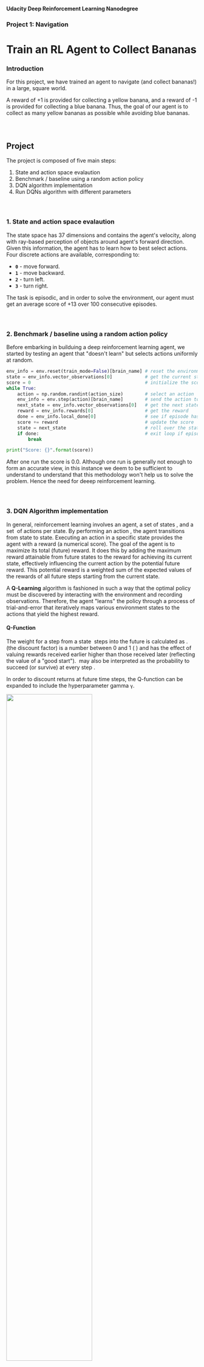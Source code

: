 #### Udacity Deep Reinforcement Learning Nanodegree
### Project 1: Navigation
# Train an RL Agent to Collect Bananas

### Introduction

For this project, we have trained an agent to navigate (and collect bananas!) in a large, square world.

A reward of +1 is provided for collecting a yellow banana, and a reward of -1 is provided for collecting a blue banana.  Thus, the goal of our agent is to collect as many yellow bananas as possible while avoiding blue bananas.
##### &nbsp;

## Project
The project is composed of five main steps:

1. State and action space evalaution
2. Benchmark / baseline using a random action policy
3. DQN algorithm implementation
4. Run DQNs algorithm with different parameters

##### &nbsp;

### 1. State and action space evalaution
The state space has 37 dimensions and contains the agent's velocity, along with ray-based perception of objects around agent's forward direction.  Given this information, the agent has to learn how to best select actions.  Four discrete actions are available, corresponding to:
- **`0`** - move forward.
- **`1`** - move backward.
- **`2`** - turn left.
- **`3`** - turn right.

The task is episodic, and in order to solve the environment, our agent must get an average score of +13 over 100 consecutive episodes.
##### &nbsp;

### 2. Benchmark / baseline using a random action policy
Before embarking in builduing a deep reinforcement learning agent, we started by testing an agent that "doesn't learn" but selects actions uniformly at random.

```python
env_info = env.reset(train_mode=False)[brain_name] # reset the environment
state = env_info.vector_observations[0]            # get the current state
score = 0                                          # initialize the score
while True:
    action = np.random.randint(action_size)        # select an action
    env_info = env.step(action)[brain_name]        # send the action to the environment
    next_state = env_info.vector_observations[0]   # get the next state
    reward = env_info.rewards[0]                   # get the reward
    done = env_info.local_done[0]                  # see if episode has finished
    score += reward                                # update the score
    state = next_state                             # roll over the state to next time step
    if done:                                       # exit loop if episode finished
        break

print("Score: {}".format(score))
```

After one run the score is 0.0. Although one run is generally not enough to form an accurate view, in this instance we deem to be sufficient to understand to understand that this methodology won't help us to solve the problem. Hence the need for deeep reinforcement learning.


##### &nbsp;


### 3. DQN Algorithm implementation
In general, reinforcement learning involves an agent, a set of states <img src="images/S.svg" align="bottom-left" alt="" title="S" />, and a set <img src="images/A.svg" alt="" title="A" /> of actions per state. By performing an action <img src="images/a in A.svg" alt="" title="a in A" />, the agent transitions from state to state. Executing an action in a specific state provides the agent with a reward (a numerical score).
The goal of the agent is to maximize its total (future) reward. It does this by adding the maximum reward attainable from future states to the reward for achieving its current state, effectively influencing the current action by the potential future reward. This potential reward is a weighted sum of the expected values of the rewards of all future steps starting from the current state.

A **Q-Learning** algorithm is fashioned in such a way that the optimal policy must be discovered by interacting with the environment and recording observations. Therefore, the agent "learns" the policy through a process of trial-and-error that iteratively maps various environment states to the actions that yield the highest reward.

#### Q-Function
The weight for a step from a state <img src="images/Dt.svg" alt="" title="Dt" /> steps into the future is calculated as <img src="images/gammaDt.svg" alt="" title="gammaDt" />. <img src="images/gamma.svg" alt="" title="gamma" />  (the discount factor) is a number between 0 and 1 ( <img src="images/gamma_bounds.svg" alt="" title="gamma_bounds" />) and has the effect of valuing rewards received earlier higher than those received later (reflecting the value of a "good start"). <img src="images/gamma.svg" alt="" title="gamma" />  may also be interpreted as the probability to succeed (or survive) at every step <img src="images/Dt.svg" alt="" title="Dt" />.

In order to discount returns at future time steps, the Q-function can be expanded to include the hyperparameter gamma `γ`.

<img src="images/optimal-action-value-function.png" width="67%" align="top-left" alt="" title="Optimal Action Value Function" />

The algorithm, therefore, has a function that calculates the quality of a state-action combination:

<img src="images/state-action combination.png" width="67%" align="top-left" alt="" title="state-action combination" />

We can then define our optimal policy `π*` as the action that maximizes the Q-function for a given state across all possible states. The optimal Q-function `Q*(s,a)` maximizes the total expected reward for an agent starting in state `s` and choosing action `a`, then following the optimal policy for each subsequent state.

<img src="images/optimal-policy-equation.png" width="47%" align="top-left" alt="" title="Optimal Policy Equation" />

Before learning begins, <img src="images/Q.svg" alt="" title="Q" /> is initialized to a possibly arbitrary fixed value (chosen by the programmer). Then, at each time <img src="images/t.svg" alt="" title="t" /> the agent selects an action <img src="images/at.svg" alt="" title="at" />, observes a reward <img src="images/rt.svg" alt="" title="rt" />, enters a new state <img src="images/st+1.svg" alt="" title="st+1" /> (that may depend on both the previous state <img src="images/st.svg" alt="" title="st" /> and the selected action), and <img src="images/Q.svg" alt="" title="Q" /> is updated. The core of the algorithm is a simple value iteration update, using the weighted average of the old value and the new information:

<img src="images/Qupdate.svg" width="67%" align="top-left" alt="" title="Qupdate" />

where <img src="images/rt.svg" alt="" title="rt" /> is the reward received when moving from the state <img src="images/st.svg" alt="" title="st" /> to the state <img src="images/st+1.svg" alt="" title="st+1" />, and <img src="images/alpha.svg" alt="" title="alpha" />  is the learning rate (<img src="images/alpha_bound.svg" alt="" title="alpha_bound" />).

#### Epsilon Greedy Algorithm
The **exploration vs. exploitation dilemma** is a well known challenge in the field of reinforcement learning and it refers to the challenge with the Q-function in choosing which action to take while the agent is still learning the optimal policy. Should the agent choose an action based on the Q-values observed thus far? Or, should the agent try a new action in hopes of earning a higher reward?

We implemented an **𝛆-greedy algorithm** to systematically manage the exploration vs. exploitation trade-off. The agent "explores" by picking a random action with some probability epsilon `𝛜`. However, the agent continues to "exploit" its knowledge of the environment by choosing actions based on the policy with probability (1-𝛜).

Furthermore, the value of epsilon is purposely decayed over time, so that the agent favors exploration during its initial interactions with the environment, but increasingly favors exploitation as it gains more experience. The starting and ending values for epsilon, and the rate at which it decays are three hyperparameters that are later tuned during experimentation.

You can find the 𝛆-greedy logic implemented as part of the `agent.act()` method in `agent.py` of the source code [here](https://github.com/MatteoJohnston/deepRL-Navigation-p1/blob/master/agent.py#L73).


#### Deep Q-Network (DQN)
As name suggest, Deep Q-Learning, could essentially be described as a combination of a deep neural network and reinforcement learning. In this instance a deep network is used to approximate the Q-function. Given a network `F`, finding an optimal policy is a matter of finding the best weights `w` such that `F(s,a,w) ≈ Q(s,a)`.

The neural network architecture used for this project can be found in the `model.py` file of the source code. The network contains three fully connected layers with 64, 64, and 4 nodes respectively.

#### Experience Replay
Experience replay allows the RL agent to learn from past experience.

Each experience is stored in a replay buffer as the agent interacts with the environment. The replay buffer contains a collection of experience tuples with the state, action, reward, and next state `(s, a, r, s')`. The agent then samples from this buffer as part of the learning step. Experiences are sampled randomly, so that the data is uncorrelated. This prevents action values from oscillating or diverging catastrophically, since a naive Q-learning algorithm could otherwise become biased by correlations between sequential experience tuples.

Also, experience replay improves learning through repetition. By doing multiple passes over the data, our agent has multiple opportunities to learn from a single experience tuple. This is particularly useful for state-action pairs that occur infrequently within the environment.

The implementation of the replay buffer can be found in the `agent.py` file of the source code.

##### &nbsp;

### 4. Run Experiments

Given that implementing DQN respect to initial benchmark policy was quite successful we only lmited ourselves to different hyperparameters. We managed in more than one occasion to solve in less than 250 episodes.

<img src="images/project_summary.PNG" width="67%" align="top-left" alt="" title="project_summary" />



##### &nbsp;

## Future Improvements
- **Test the replay buffer** &mdash; Implement a way to enable/disable the replay buffer. As mentioned before, all agents utilized the replay buffer. Therefore, the test results don't measure the impact the replay buffer has on performance.
- **Add *prioritized* experience replay** &mdash; Rather than selecting experience tuples randomly, prioritized replay selects experiences based on a priority value that is correlated with the magnitude of error. This can improve learning by increasing the probability that rare and important experience vectors are sampled.
- **Replace conventional exploration heuristics with Noisy DQN** &mdash; This approach is explained [here](https://arxiv.org/abs/1706.10295) in this research paper. The key takeaway is that parametric noise is added to the weights to induce stochasticity to the agent's policy, yielding more efficient exploration.

#### Dueling Agents
Dueling networks utilize two streams: one that estimates the state value function `V(s)`, and another that estimates the advantage for each action `A(s,a)`. These two values are then combined to obtain the desired Q-values.

#### Double Deep Q-Network (DDQN)
One issue with Deep Q-Networks is they can overestimate Q-values (see [Thrun & Schwartz, 1993](https://www.ri.cmu.edu/pub_files/pub1/thrun_sebastian_1993_1/thrun_sebastian_1993_1.pdf)). The accuracy of the Q-values depends on which actions have been tried and which states have been explored. If the agent hasn't gathered enough experiences, the Q-function will end up selecting the maximum value from a noisy set of reward estimates. Early in the learning process, this can cause the algorithm to propagate incidentally high rewards that were obtained by chance (exploding Q-values). This could also result in fluctuating Q-values later in the process.

##### &nbsp;

---

# Project Starter Code
The project starter code can be found below, in case you want to run this project yourself.

Also, the original Udacity repo for this project can be found [here](https://github.com/udacity/deep-reinforcement-learning/tree/master/p1_navigation).


### Getting Started

1. Download the environment from one of the links below.  You need only select the environment that matches your operating system:
    - Linux: [click here](https://s3-us-west-1.amazonaws.com/udacity-drlnd/P1/Banana/Banana_Linux.zip)
    - Mac OSX: [click here](https://s3-us-west-1.amazonaws.com/udacity-drlnd/P1/Banana/Banana.app.zip)
    - Windows (32-bit): [click here](https://s3-us-west-1.amazonaws.com/udacity-drlnd/P1/Banana/Banana_Windows_x86.zip)
    - Windows (64-bit): [click here](https://s3-us-west-1.amazonaws.com/udacity-drlnd/P1/Banana/Banana_Windows_x86_64.zip)

    (_For Windows users_) Check out [this link](https://support.microsoft.com/en-us/help/827218/how-to-determine-whether-a-computer-is-running-a-32-bit-version-or-64) if you need help with determining if your computer is running a 32-bit version or 64-bit version of the Windows operating system.

    (_For AWS_) If you'd like to train the agent on AWS (and have not [enabled a virtual screen](https://github.com/Unity-Technologies/ml-agents/blob/master/docs/Training-on-Amazon-Web-Service.md)), then please use [this link](https://s3-us-west-1.amazonaws.com/udacity-drlnd/P1/Banana/Banana_Linux_NoVis.zip) to obtain the environment.

2. Place the file in the DRLND GitHub repository, in the `p1_navigation/` folder, and unzip (or decompress) the file.

### Instructions

Follow the instructions in `Navigation.ipynb` to get started with training your own agent!


